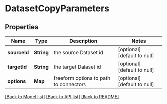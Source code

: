 # DatasetCopyParameters
## Properties

Name | Type | Description | Notes
------------ | ------------- | ------------- | -------------
**sourceId** | **String** | the source Dataset id | [optional] [default to null]
**targetId** | **String** | the target Dataset id | [optional] [default to null]
**options** | **Map** | freeform options to path to connectors | [optional] [default to null]

[[Back to Model list]](../README.md#documentation-for-models) [[Back to API list]](../README.md#documentation-for-api-endpoints) [[Back to README]](../README.md)

